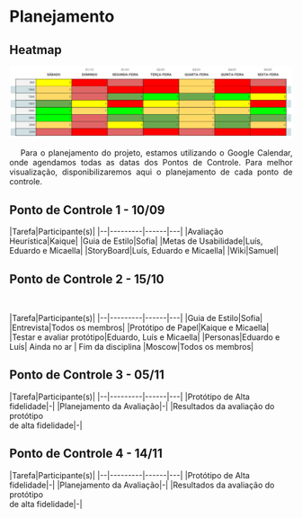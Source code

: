 # Planejamento
<div class="line"></div>

## Heatmap
<img src="../assets/planejamento/heatmap.png">

<p align="justify">&emsp;
Para o planejamento do projeto, estamos utilizando o Google Calendar, onde agendamos todas as datas dos Pontos de Controle. Para melhor visualização, disponibilizaremos aqui o planejamento de cada ponto de controle.
<br>

</p>

## Ponto de Controle 1 - 10/09



|Tarefa|Participante(s)|
|--|---------|------|---|
|Avaliação Heurística|Kaique| 
|Guia de Estilo|Sofia|
|Metas de Usabilidade|Luís, Eduardo e Micaella|
|StoryBoard|Luís, Eduardo e Micaella|
|Wiki|Samuel|
<br>

## Ponto de Controle 2 - 15/10 
<br>

|Tarefa|Participante(s)|
|--|---------|------|---|
|Guia de Estilo|Sofia| 
|Entrevista|Todos os membros|
|Protótipo de Papel|Kaique e Micaella|
|Testar e avaliar protótipo|Eduardo, Luís e Micaella|
|Personas|Eduardo e Luís| Ainda no ar | Fim da disciplina
|Moscow|Todos os membros|
<br>

## Ponto de Controle 3 - 05/11 

|Tarefa|Participante(s)|
|--|---------|------|---|
|Protótipo de Alta fidelidade|-|
|Planejamento da Avaliação|-|
|Resultados da avaliação do protótipo <br>de alta fidelidade|-|


## Ponto de Controle 4 - 14/11 

|Tarefa|Participante(s)|
|--|---------|------|---|
|Protótipo de Alta fidelidade|-|
|Planejamento da Avaliação|-|
|Resultados da avaliação do protótipo <br>de alta fidelidade|-|

